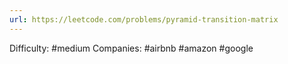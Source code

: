 ```yaml
---
url: https://leetcode.com/problems/pyramid-transition-matrix
---
```


Difficulty: #medium
Companies: #airbnb #amazon #google